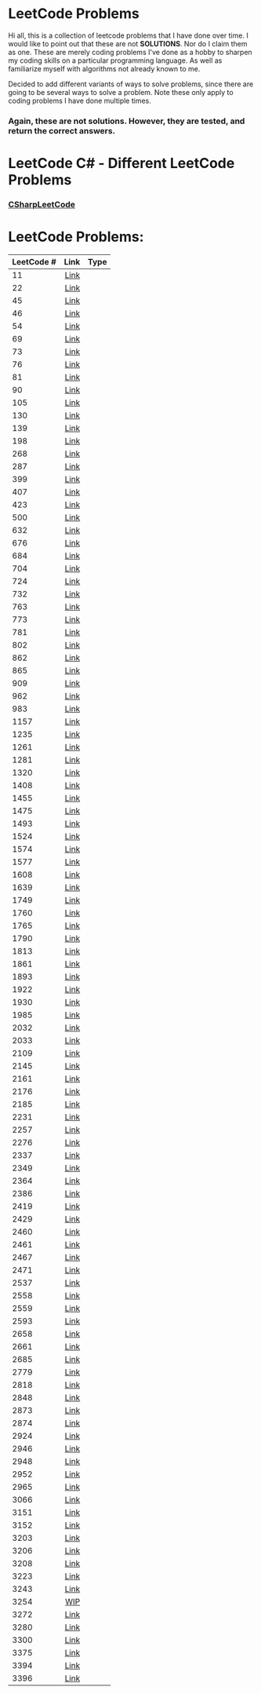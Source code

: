 # LeetCode Problems
Hi all, this is a collection of leetcode problems that I have done over time. I would like to point out that these are not **SOLUTIONS**.
Nor do I claim them as one. These are merely coding problems I've done as a hobby to sharpen my coding skills on a particular programming language.
As well as familiarize myself with algorithms not already known to me.

Decided to add different variants of ways to solve problems, since there are going to be several ways to solve a problem. Note these only apply to coding problems I have done multiple times.

### **Again, these are not solutions. However, they are tested, and return the correct answers.**

# LeetCode C# - Different LeetCode Problems
### [CSharpLeetCode](https://github.com/tsistoza/CSharpLeetCodes)

# LeetCode Problems:
| LeetCode # | Link                              | Type |
| :---       |                               ---:| :---     |
| 11 | [Link](https://github.com/tsistoza/CppLeetCode/blob/main/ContainerWater.cpp) |
| 22 | [Link](https://github.com/tsistoza/CppLeetCode/blob/main/GenerateParethesis.cpp) |
| 45 | [Link](https://github.com/tsistoza/CppLeetCode/blob/main/JumpGameII.cpp) |
| 46 | [Link](https://github.com/tsistoza/CppLeetCode/blob/main/Permutations.cpp) |
| 54 | [Link](https://github.com/tsistoza/CppLeetCode/blob/main/SpiralMatrix.cpp) |
| 69 | [Link](https://github.com/tsistoza/CppLeetCode/blob/main/sqrt.cpp) |
| 73 | [Link](https://github.com/tsistoza/CppLeetCode/blob/main/MatrixZeroes.cpp) |
| 76 | [Link](https://github.com/tsistoza/CppLeetCode/blob/main/MinWindowSubstring.cpp) |
| 81 | [Link](https://github.com/tsistoza/CppLeetCode/blob/main/SearchRotatedArr.cpp) |
| 90 | [Link](https://github.com/tsistoza/CppLeetCode/blob/main/SubsetsII.cpp) |
| 105 | [Link](https://github.com/tsistoza/CppLeetCode/blob/main/BuildBT.cpp) |
| 130 | [Link](https://github.com/tsistoza/CppLeetCode/blob/main/SurroundedRegions.cpp) |
| 139 | [Link](https://github.com/tsistoza/CppLeetCode/blob/main/WordBreak.cpp) |
| 198 | [Link](https://github.com/tsistoza/CppLeetCode/blob/main/HouseRobber.cpp) |
| 268 | [Link](https://github.com/tsistoza/CppLeetCode/blob/main/MissingNumber.cpp) |
| 287 | [Link](https://github.com/tsistoza/CppLeetCode/blob/main/FindDuplicateNumber.cpp) |
| 399 | [Link](https://github.com/tsistoza/CppLeetCode/blob/main/EvaluateDivision.cpp) |
| 407 | [Link](https://github.com/tsistoza/CppLeetCode/blob/main/RainWaterII.cpp) |
| 423 | [Link](https://github.com/tsistoza/CppLeetCode/blob/main/ReconstructDigit.cpp) |
| 500 | [Link](https://github.com/tsistoza/CppLeetCode/blob/main/KeyboardRow.cpp) |
| 632 | [Link](https://github.com/tsistoza/CppLeetCode/blob/main/MinRangeCoverKLists.cpp) |
| 676 | [Link](https://github.com/tsistoza/CppLeetCode/blob/main/MagicDictionary.cpp) |
| 684 | [Link](https://github.com/tsistoza/CppLeetCode/blob/main/RedundantConnection.cpp) |
| 704 | [Link](https://github.com/tsistoza/CppLeetCode/blob/main/BinarySearch.cpp) |
| 724 | [Link](https://github.com/tsistoza/CppLeetCode/blob/main/PivotIndex.cpp) |
| 732 | [Link](https://github.com/tsistoza/CppLeetCode/blob/main/MyCalendarIII.cpp) |
| 763 | [Link](https://github.com/tsistoza/CppLeetCode/blob/main/PartitionLabels.cpp) |
| 773 | [Link](https://github.com/tsistoza/CppLeetCode/blob/main/SlidingPuzzle.cpp) |
| 781 | [Link](https://github.com/tsistoza/CppLeetCode/blob/main/RabbitsInForest.cpp) |
| 802 | [Link](https://github.com/tsistoza/CppLeetCode/blob/main/SafeStates.cpp) |
| 862 | [Link](https://github.com/tsistoza/CppLeetCode/blob/main/ShortestSubarraywithK.cpp) |
| 865 | [Link](https://github.com/tsistoza/CppLeetCode/blob/main/SmallestSubtree.cpp) |
| 909 | [Link](https://github.com/tsistoza/CppLeetCode/blob/main/SnakesNLadders.cpp) |
| 962 | [Link](https://github.com/tsistoza/CppLeetCode/blob/main/MaxWidthRamp.cpp) |
| 983 | [Link](https://github.com/tsistoza/CppLeetCode/blob/main/TrainTickets.cpp) |
| 1157 | [Link](https://github.com/tsistoza/CppLeetCode/blob/main/MajorityChecker.cpp) |
| 1235 | [Link](https://github.com/tsistoza/CppLeetCode/blob/main/MaximumProfit.cpp) |
| 1261 | [Link](https://github.com/tsistoza/CppLeetCode/blob/main/ContaminatedBT.cpp) |
| 1281 | [Link](https://github.com/tsistoza/CppLeetCode/blob/main/SubSumInteger.cpp) |
| 1320 | [Link](https://github.com/tsistoza/CppLeetCode/blob/main/MinDistWord.cpp) |
| 1408 | [Link](https://github.com/tsistoza/CppLeetCode/blob/main/StringMatching.cpp) |
| 1455 | [Link](https://github.com/tsistoza/CppLeetCode/blob/main/IsPrefixOfWord.cpp) |
| 1475 | [Link](https://github.com/tsistoza/CppLeetCode/blob/main/FinalPrices.cpp) |
| 1493 | [Link](https://github.com/tsistoza/CppLeetCode/blob/main/LongestSubArr.cpp) |
| 1524 | [Link](https://github.com/tsistoza/CppLeetCode/blob/main/OddSubarrays.cpp) |
| 1574 | [Link](https://github.com/tsistoza/CppLeetCode/blob/main/RemoveSubarraySort.cpp) |
| 1577 | [Link](https://github.com/tsistoza/CppLeetCode/blob/main/NumTriplets.cpp) |
| 1608 | [Link](https://github.com/tsistoza/CppLeetCode/blob/main/ArrayGtXLt.cpp) |
| 1639 | [Link](https://github.com/tsistoza/CppLeetCode/blob/main/numWaysFrom.cpp) |
| 1749 | [Link](https://github.com/tsistoza/CppLeetCode/blob/main/MaxSumSubarray.cpp) |
| 1760 | [Link](https://github.com/tsistoza/CppLeetCode/blob/main/MinBallSplit.cpp) |
| 1765 | [Link](https://github.com/tsistoza/CppLeetCode/blob/main/MapPeak.cpp) |
| 1790 | [Link](https://github.com/tsistoza/CppLeetCode/blob/main/StringSwap.cpp) |
| 1813 | [Link](https://github.com/tsistoza/CppLeetCode/blob/main/SentenceSimilarityIII.cpp) |
| 1861 | [Link](https://github.com/tsistoza/CppLeetCode/blob/main/RotateBox.cpp) |
| 1893 | [Link](https://github.com/tsistoza/CppLeetCode/blob/main/IntegerCovered.cpp) |
| 1922 | [Link](https://github.com/tsistoza/CppLeetCode/blob/main/CountGoodNumbers.cpp) |
| 1930 | [Link](https://github.com/tsistoza/CppLeetCode/blob/main/PalindromicSubseq.cpp) |
| 1985 | [Link](https://github.com/tsistoza/CppLeetCode/blob/main/KthLargestInt.cpp) |
| 2032 | [Link](https://github.com/tsistoza/CppLeetCode/blob/main/TwoOutOfThree.cpp) |
| 2033 | [Link](https://github.com/tsistoza/CppLeetCode/blob/main/UniValueGrid.cpp) |
| 2109 | [Link](https://github.com/tsistoza/CppLeetCode/blob/main/AddSpacesString.cpp) |
| 2145 | [Link](https://github.com/tsistoza/CppLeetCode/blob/main/CountHiddenSeq.cpp) |
| 2161 | [Link](https://github.com/tsistoza/CppLeetCode/blob/main/PartitionArrayByPivot.cpp) |
| 2176 | [Link](https://github.com/tsistoza/CppLeetCode/blob/main/CountEqualDivPairs.cpp) |
| 2185 | [Link](https://github.com/tsistoza/CppLeetCode/blob/main/CountingWordsPrefix.cpp) |
| 2231 | [Link](https://github.com/tsistoza/CppLeetCode/blob/main/DigitSwap.cpp) |
| 2257 | [Link](https://github.com/tsistoza/CppLeetCode/blob/main/CountUnguarded.cpp) |
| 2276 | [Link](https://github.com/tsistoza/CppLeetCode/blob/main/CountDigitIntervals.cpp) |
| 2337 | [Link](https://github.com/tsistoza/CppLeetCode/blob/main/MovePiecesString.cpp) |
| 2349 | [Link](https://github.com/tsistoza/CppLeetCode/blob/main/NumberContainers.cpp) |
| 2364 | [Link](https://github.com/tsistoza/CppLeetCode/blob/main/CountBadPairs.cpp) |
| 2386 | [Link](https://github.com/tsistoza/CppLeetCode/blob/main/FindKSum.cpp) |
| 2419 | [Link](https://github.com/tsistoza/CppLeetCode/blob/main/MaxBitwiseAnd.cpp) |
| 2429 | [Link](https://github.com/tsistoza/CppLeetCode/blob/main/MinXor.cpp) |
| 2460 | [Link](https://github.com/tsistoza/CppLeetCode/blob/main/ArrOps.cpp) |
| 2461 | [Link](https://github.com/tsistoza/CppLeetCode/blob/main/MaximumSubarrayswithK.cpp) |
| 2467 | [Link](https://github.com/tsistoza/CppLeetCode/blob/main/ProfitablePath.cpp) |
| 2471 | [Link](https://github.com/tsistoza/CppLeetCode/blob/main/MinNumOper.cpp) |
| 2537 | [Link](https://github.com/tsistoza/CppLeetCode/blob/main/CountGoodSubarrays.cpp) |
| 2558 | [Link](https://github.com/tsistoza/CppLeetCode/blob/main/TakeGifts.cpp) |
| 2559 | [Link](https://github.com/tsistoza/CppLeetCode/blob/main/CountVowel.cpp) |
| 2593 | [Link](https://github.com/tsistoza/CppLeetCode/blob/main/ScoreArray.cpp) |
| 2658 | [Link](https://github.com/tsistoza/CppLeetCode/blob/main/FishMaxing.cpp) |
| 2661 | [Link](https://github.com/tsistoza/CppLeetCode/blob/main/PaintTheCells.cpp) |
| 2685 | [Link](https://github.com/tsistoza/CppLeetCode/blob/main/Components.cpp) |
| 2779 | [Link](https://github.com/tsistoza/CppLeetCode/blob/main/MaxBeautyAfterOp.cpp) |
| 2818 | [Link](https://github.com/tsistoza/CppLeetCode/blob/main/OpsMaxScore.cpp) |
| 2848 | [Link](https://github.com/tsistoza/CppLeetCode/blob/main/CarIntersection.cpp) |
| 2873 | [Link](https://github.com/tsistoza/CppLeetCode/blob/main/ValueOfTripletI.cpp) |
| 2874 | [Link](https://github.com/tsistoza/CppLeetCode/blob/main/ValueOfTripletII.cpp) |
| 2924 | [Link](https://github.com/tsistoza/CppLeetCode/blob/main/FindChampionII.cpp) |
| 2946 | [Link](https://github.com/tsistoza/CppLeetCode/blob/main/MatrixCycleK.cpp) |
| 2948 | [Link](https://github.com/tsistoza/CppLeetCode/blob/main/SmallestArray.cpp) |
| 2952 | [Link](https://github.com/tsistoza/CppLeetCode/blob/main/MinCoinInsert.cpp) |
| 2965 | [Link](https://github.com/tsistoza/CppLeetCode/blob/main/FindMissingAndRepeated.cpp) |
| 3066 | [Link](https://github.com/tsistoza/CppLeetCode/blob/main/ThresholdValueII.cpp) |
| 3151 | [Link](https://github.com/tsistoza/CppLeetCode/blob/main/SpecialArrayI.cpp) |
| 3152 | [Link](https://github.com/tsistoza/CppLeetCode/blob/main/SpecialArrayII.cpp) |
| 3203 | [Link](https://github.com/tsistoza/CppLeetCode/blob/main/MinDiameterMerge.cpp) |
| 3206 | [Link](https://github.com/tsistoza/CppLeetCode/blob/main/AltGroupsI.cpp) |
| 3208 | [Link](https://github.com/tsistoza/CppLeetCode/blob/main/AltGroupsII.cpp) |
| 3223 | [Link](https://github.com/tsistoza/CppLeetCode/blob/main/MinLengthStrOps.cpp) |
| 3243 | [Link](https://github.com/tsistoza/CppLeetCode/blob/main/ShortestDistRoad.cpp) |
| 3254 | [WIP]() |
| 3272 | [Link](https://github.com/tsistoza/CppLeetCode/blob/main/CountGoodIntegers.cpp) |
| 3280 | [Link](https://github.com/tsistoza/CppLeetCode/blob/main/DateToBinary.cpp) |
| 3300 | [Link](https://github.com/tsistoza/CppLeetCode/blob/main/DigitReplacement.cpp) |
| 3375 | [Link](https://github.com/tsistoza/CppLeetCode/blob/main/ArrayEqualToK.cpp) |
| 3394 | [Link](https://github.com/tsistoza/CppLeetCode/blob/main/CutSections.cpp) |
| 3396 | [Link](https://github.com/tsistoza/CppLeetCode/blob/main/DistinctArray.cpp) |